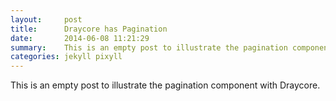 ```yaml
---
layout:     post
title:      Draycore has Pagination
date:       2014-06-08 11:21:29
summary:    This is an empty post to illustrate the pagination component with Draycore.
categories: jekyll pixyll
---
```


This is an empty post to illustrate the pagination component with Draycore.
